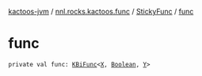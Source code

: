 [kactoos-jvm](../../index.md) / [nnl.rocks.kactoos.func](../index.md) / [StickyFunc](index.md) / [func](./func.md)

# func

`private val func: `[`KBiFunc`](../../nnl.rocks.kactoos/-k-bi-func.md)`<`[`X`](index.md#X)`, `[`Boolean`](https://kotlinlang.org/api/latest/jvm/stdlib/kotlin/-boolean/index.html)`, `[`Y`](index.md#Y)`>`